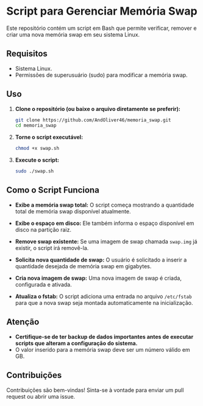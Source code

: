# Script para Gerenciar Memória Swap

Este repositório contém um script em Bash que permite verificar, remover e criar uma nova memória swap em seu sistema Linux.

## Requisitos

- Sistema Linux.
- Permissões de superusuário (sudo) para modificar a memória swap.

## Uso

1. **Clone o repositório (ou baixe o arquivo diretamente se preferir):**

   ```bash
   git clone https://github.com/AndOliver46/memoria_swap.git
   cd memoria_swap
   ```

2. **Torne o script executável:**

   ```bash
   chmod +x swap.sh
   ```

3. **Execute o script:**

   ```bash
   sudo ./swap.sh
   ```

## Como o Script Funciona

- **Exibe a memória swap total:** O script começa mostrando a quantidade total de memória swap disponível atualmente.
  
- **Exibe o espaço em disco:** Ele também informa o espaço disponível em disco na partição raiz.

- **Remove swap existente:** Se uma imagem de swap chamada `swap.img` já existir, o script irá removê-la.

- **Solicita nova quantidade de swap:** O usuário é solicitado a inserir a quantidade desejada de memória swap em gigabytes.

- **Cria nova imagem de swap:** Uma nova imagem de swap é criada, configurada e ativada.

- **Atualiza o fstab:** O script adiciona uma entrada no arquivo `/etc/fstab` para que a nova swap seja montada automaticamente na inicialização.

## Atenção

- **Certifique-se de ter backup de dados importantes antes de executar scripts que alteram a configuração do sistema.**
- O valor inserido para a memória swap deve ser um número válido em GB.

## Contribuições

Contribuições são bem-vindas! Sinta-se à vontade para enviar um pull request ou abrir uma issue.
